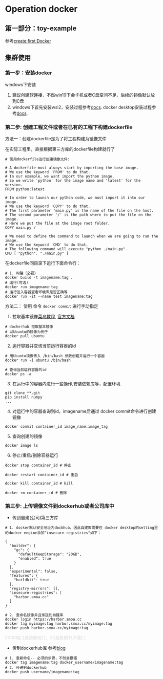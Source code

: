 # Operation docker

## 第一部分：toy-example
参考[create first Docker](https://www.freecodecamp.org/news/a-beginners-guide-to-docker-how-to-create-your-first-docker-application-cc03de9b639f/)

## 集群使用
### 第一步：安装docker
windows下安装
1. 建议创建软连接，不然win10下会卡机或者C盘空间不足，后续的镜像默认放到C盘
2. windows下首先安装wsl2，安装过程参考[docs](https://docs.microsoft.com/en-us/windows/wsl/install). docker desktop安装过程参考[docs](https://docs.docker.com/docker-for-windows/install).

### 第二步: 创建工程文件或者在已有的工程下构建dockerfile
方法一：创建dockerfile是为了将工程构建为镜像文件

在实际工程里，直接根据第三方库的dockerfile构建就行了
```shell
# 使用dockerfile进行创建镜像文件:

# A dockerfile must always start by importing the base image.
# We use the keyword 'FROM' to do that.
# In our example, we want import the python image.
# So we write 'python' for the image name and 'latest' for the version.
FROM python:latest

# In order to launch our python code, we must import it into our image.
# We use the keyword 'COPY' to do that.
# The first parameter 'main.py' is the name of the file on the host.
# The second parameter '/' is the path where to put the file on the image.
# Here we put the file at the image root folder.
COPY main.py /

# We need to define the command to launch when we are going to run the image.
# We use the keyword 'CMD' to do that.
# The following command will execute "python ./main.py".
CMD [ "python", "./main.py" ]

```

在dockerfile同目录下运行下面命令行：
```shell
# 1. 构建（必要）
docker build -t imagename:tag .
# 运行(可选)
docker run imagename:tag
# 运行进入容器查看环境库是否正确等
docker run -it --name test imagename:tag
```

方法二： 使用 命令 `docker commit` 进行手动指定 
1. 拉取基本镜像[菜鸟教程](https://www.runoob.com/docker/docker-container-usage.html), [官方文档](https://docs.docker.com/engine/reference/commandline/commit/)
```shell
# dockerhub 拉取基本镜像
# 以Ubuntu的镜像为例子
docker pull ubuntu  
```
2. 运行容器并查询当前运行容器的id
```shell
# 用Ubuntu镜像传入 /bin/bash 参数创建并运行一个容器
docker run -i ubuntu /bin/bash

# 查询当前运行容器的id
docker ps -a

```
3. 在运行中的容器内进行一些操作,安装依赖库等，配置环境
```shell
git clone **.git
pip install numpy
...
```
4. 对运行中的容器查询到id，imagename后通过 docker commit命令进行创建镜像
```shell
docker commit container_id image_name:image_tag
```
5. 查询创建的镜像
```shell
docker image ls
```
6. 停止/重启/删除容器运行
```shell
docker stop container_id # 停止

docker restart container_id # 重启

docker kill container_id # kill

docker rm container_id # 删除
```

### 第三步: 上传镜像文件到dockerhub或者公司库中
- 传到自建(公司)第三方库
```shell
# 1. docker默认安全地址为dockhub，因此自建库需要在 docker desktop的setting里的docker engine添加“insecure-registries"如下：

{
  "builder": {
    "gc": {
      "defaultKeepStorage": "20GB",
      "enabled": true
    }
  },
  "experimental": false,
  "features": {
    "buildkit": true
  },
  "registry-mirrors": [],
  "insecure-registries": [
    "harbor.smoa.cc"
  ]
}

# 2. 重命名镜像并且推送到自建库
docker login https://harbor.smoa.cc
docker tag myimage:tag harbor.smoa.cc/myimage:tag
docker push harbor.smoa.cc/myimage:tag
```
<font color= #DCDCDC>5000端口是镜像端口，22是数据节点端口</font>

- 传到dockerhub库
参考[blog](https://www.jianshu.com/p/8c1e1789b358)
```shell
# 1. 重新命名-- 必须的步骤，不然会报错
docker tag imagename:tag docker_username/imagename:tag
# 2. 传送到dockerhub
docker push username/imagename:tag
```
